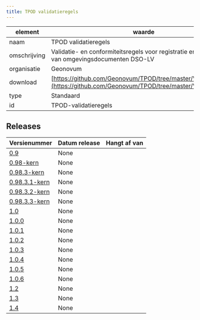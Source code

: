 ```yaml
---
title: TPOD validatieregels
---
```


|element|waarde|
|-----|------|
| naam  |TPOD validatieregels|
| omschrijving  |Validatie- en conformiteitsregels voor registratie en publicatie van omgevingsdocumenten DSO-LV|
| organisatie  |Geonovum|
| download  | [https://github.com/Geonovum/TPOD/tree/master/Validatieregels](https://github.com/Geonovum/TPOD/tree/master/Validatieregels)|
| type  |Standaard|
| id  |TPOD-validatieregels|

## Releases

|Versienummer|Datum release|Hangt af van
|-------|-------|-----|
| [0.9](<https://github.com/Geonovum/TPOD/blob/master/Validatieregels/Toelichting Validatieproces DSO v0.9.pdf>)|None||
| [0.98-kern](<https://github.com/Geonovum/TPOD/blob/master/Validatieregels/Validatie- en conformiteitsregels TPOD v0.98-kern.pdf>)|None||
| [0.98.3-kern](<https://github.com/Geonovum/TPOD/blob/master/Validatieregels/Validaties_TPOD v0.98.3-kern.zip>)|None||
| [0.98.3.1-kern](<https://github.com/Geonovum/TPOD/blob/master/Validatieregels/Validaties_TPOD v0.98.3.1-kern.zip>)|None||
| [0.98.3.2-kern](<https://github.com/Geonovum/TPOD/blob/master/Validatieregels/Validaties_TPOD_v0.98.3.2-kern.zip>)|None||
| [0.98.3.3-kern](<https://github.com/Geonovum/TPOD/blob/master/Validatieregels/Validaties_TPOD v0.98.3.3-kern.zip>)|None||
| [1.0](<https://github.com/Geonovum/TPOD/blob/master/Validatieregels/Toelichting Validatieproces DSO v1.0.pdf>)|None||
| [1.0.0](<https://github.com/Geonovum/TPOD/blob/master/Validatieregels/Validaties_TPOD v1.0.0.zip>)|None||
| [1.0.1](<https://github.com/Geonovum/TPOD/blob/master/Validatieregels/Validaties_TPOD v1.0.1.zip>)|None||
| [1.0.2](<https://github.com/Geonovum/TPOD/blob/master/Validatieregels/Validaties_TPOD v1.0.2.zip>)|None||
| [1.0.3](<https://github.com/Geonovum/TPOD/blob/master/Validatieregels/Validaties_TPOD v1.0.3.zip>)|None||
| [1.0.4](<https://github.com/Geonovum/TPOD/blob/master/Validatieregels/Validaties_TPOD v1.0.4.zip>)|None||
| [1.0.5](<https://github.com/Geonovum/TPOD/blob/master/Validatieregels/Validaties_TPOD v1.0.5.zip>)|None||
| [1.0.6](<https://github.com/Geonovum/TPOD/blob/master/Validatieregels/Validaties_TPOD v1.0.6.zip>)|None||
| [1.2](<https://github.com/Geonovum/TPOD/blob/master/Validatieregels/Toelichting Validatiematrix v1.2.pdf>)|None||
| [1.3](<https://github.com/Geonovum/TPOD/blob/master/Validatieregels/Toelichting Validatiematrix v1.3.pdf>)|None||
| [1.4](<https://github.com/Geonovum/TPOD/blob/master/Validatieregels/Toelichting_Validatiematrix_v1.4.pdf>)|None||

